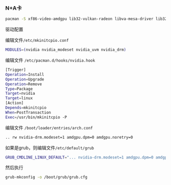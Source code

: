 ### N+A卡

```bash
pacman -S xf86-video-amdgpu lib32-vulkan-radeon libva-mesa-driver lib32-libva-mesa-driver mesa-vdpau lib32-mesa-vdpau nvidia dkms libglvnd lib32-libglvnd nvidia-utils lib32-nvidia-utils opencl-nvidia lib32-opencl-nvidia nvidia-settings
```

驱动配置

编辑文件`/etc/mkinitcpio.conf` 

```bash
MODULES=(nvidia nvidia_modeset nvidia_uvm nvidia_drm)
```

编辑文件 `/etc/pacman.d/hooks/nvidia.hook`

```bash
[Trigger]
Operation=Install
Operation=Upgrade
Operation=Remove
Type=Package
Target=nvidia
Target=linux
[Action]
Depends=mkinitcpio
When=PostTransaction
Exec=/usr/bin/mkinitcpio -P
```

编辑文件 `/boot/loader/entries/arch.conf`

```bash
.. rw nvidia-drm.modeset=1 amdgpu.dpm=0 amdgpu.noretry=0
```

如果是grub，则编辑文件`/etc/default/grub`
```bash
GRUB_CMDLINE_LINUX_DEFAULT="... nvidia-drm.modeset=1 amdgpu.dpm=0 amdgpu.noretry=0"
```

然后执行
```bash
grub-mkconfig -o /boot/grub/grub.cfg
```